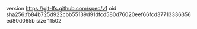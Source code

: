 version https://git-lfs.github.com/spec/v1
oid sha256:fb84b725d922cbb55139d91dfcd580d76020eef66fcd37713336356ed80d065b
size 11502
